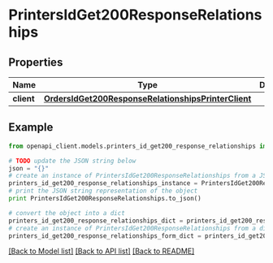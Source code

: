 # PrintersIdGet200ResponseRelationships


## Properties
Name | Type | Description | Notes
------------ | ------------- | ------------- | -------------
**client** | [**OrdersIdGet200ResponseRelationshipsPrinterClient**](OrdersIdGet200ResponseRelationshipsPrinterClient.md) |  | [optional] 

## Example

```python
from openapi_client.models.printers_id_get200_response_relationships import PrintersIdGet200ResponseRelationships

# TODO update the JSON string below
json = "{}"
# create an instance of PrintersIdGet200ResponseRelationships from a JSON string
printers_id_get200_response_relationships_instance = PrintersIdGet200ResponseRelationships.from_json(json)
# print the JSON string representation of the object
print PrintersIdGet200ResponseRelationships.to_json()

# convert the object into a dict
printers_id_get200_response_relationships_dict = printers_id_get200_response_relationships_instance.to_dict()
# create an instance of PrintersIdGet200ResponseRelationships from a dict
printers_id_get200_response_relationships_form_dict = printers_id_get200_response_relationships.from_dict(printers_id_get200_response_relationships_dict)
```
[[Back to Model list]](../README.md#documentation-for-models) [[Back to API list]](../README.md#documentation-for-api-endpoints) [[Back to README]](../README.md)


